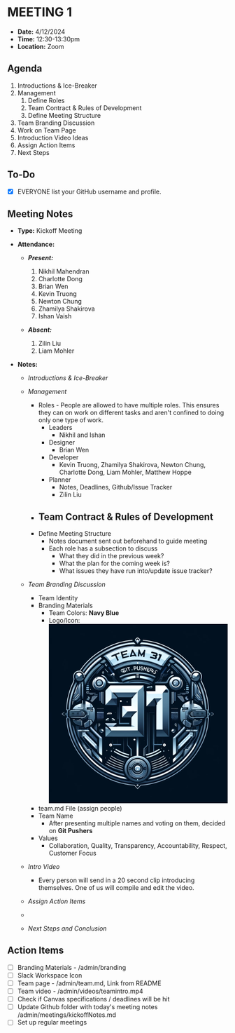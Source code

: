 # MEETING 1

- **Date:** 4/12/2024 
- **Time:** 12:30-13:30pm
- **Location:** Zoom

## Agenda

1. Introductions & Ice-Breaker
2. Management
   1. Define Roles
   2. Team Contract & Rules of Development
   3. Define Meeting Structure
3. Team Branding Discussion
4. Work on Team Page
5. Introduction Video Ideas
6. Assign Action Items
7. Next Steps

## To-Do

- [x] EVERYONE list your GitHub username and profile.

## Meeting Notes

- **Type:** Kickoff Meeting

- **Attendance:**
  - ***Present:***
    1. Nikhil Mahendran
    2. Charlotte Dong
    3. Brian Wen
    4. Kevin Truong
    5. Newton Chung
    6. Zhamilya Shakirova
    7. Ishan Vaish
       
  - ***Absent:***
    1. Zilin Liu
    2. Liam Mohler

- **Notes:**
  - *Introductions & Ice-Breaker*
  - *Management*
    - Roles - People are allowed to have multiple roles. This ensures they can on work on different tasks and aren't confined to doing only one type of work.
      - Leaders
          - Nikhil and Ishan
      - Designer
          - Brian Wen
      - Developer
          - Kevin Truong, Zhamilya Shakirova, Newton Chung, Charlotte Dong, Liam Mohler, Matthew Hoppe
      - Planner   
        - Notes, Deadlines, Github/Issue Tracker
        - Zilin Liu
    - Team Contract & Rules of Development
        - 
    - Define Meeting Structure
        - Notes document sent out beforehand to guide meeting
        - Each role has a subsection to discuss
            - What they did in the previous week?
            - What the plan for the coming week is?
            - What issues they have run into/update issue tracker?
              
  - *Team Branding Discussion*
    - Team Identity  
    - Branding Materials
      - Team Colors: **Navy Blue**
      - Logo/Icon: ![logo](https://github.com/cse110-sp24-group31/cse110-sp24-group31/blob/main/admin/branding/logo.jpg)
    - team.md File (assign people)
    - Team Name
        - After presenting multiple names and voting on them, decided on **Git Pushers**
    - Values
        -  Collaboration, Quality, Transparency, Accountability, Respect, Customer Focus
  - *Intro Video*
    - Every person will send in a 20 second clip introducing themselves. One of us will compile and edit the video.
  - *Assign Action Items*
  - 
  - *Next Steps and Conclusion*

## Action Items

- [ ] Branding Materials -  /admin/branding
- [ ] Slack Workspace Icon
- [ ] Team page - /admin/team.md, Link from README
- [ ] Team video - /admin/videos/teamintro.mp4
- [ ] Check if Canvas specifications / deadlines will be hit
- [ ] Update Github folder with today's meeting notes /admin/meetings/kickoffNotes.md
- [ ] Set up regular meetings
